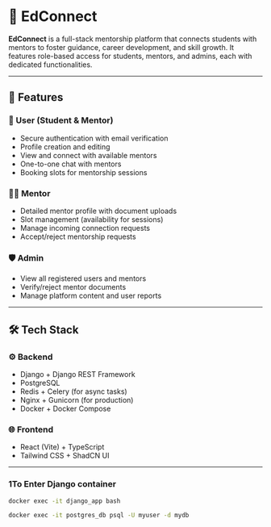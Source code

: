 # 🚀 EdConnect

**EdConnect** is a full-stack mentorship platform that connects students with mentors to foster guidance, career development, and skill growth. It features role-based access for students, mentors, and admins, each with dedicated functionalities.

---

## 🔧 Features

### 👤 User (Student & Mentor)
- Secure authentication with email verification
- Profile creation and editing
- View and connect with available mentors
- One-to-one chat with mentors
- Booking slots for mentorship sessions

### 🧑‍🏫 Mentor
- Detailed mentor profile with document uploads
- Slot management (availability for sessions)
- Manage incoming connection requests
- Accept/reject mentorship requests

### 🛡️ Admin
- View all registered users and mentors
- Verify/reject mentor documents
- Manage platform content and user reports

---

## 🛠️ Tech Stack

### ⚙️ Backend
- Django + Django REST Framework
- PostgreSQL
- Redis + Celery (for async tasks)
- Nginx + Gunicorn (for production)
- Docker + Docker Compose

### 🌐 Frontend
- React (Vite) + TypeScript
- Tailwind CSS + ShadCN UI

---


### 1️To Enter Django container
```bash
docker exec -it django_app bash

docker exec -it postgres_db psql -U myuser -d mydb

